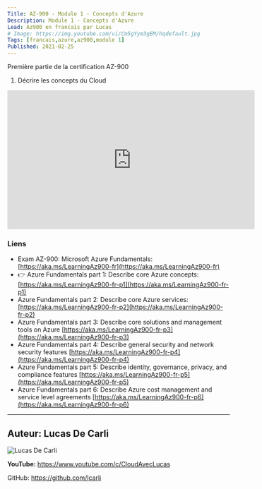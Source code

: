 ```yaml
---
Title: AZ-900 - Module 1 - Concepts d'Azure
Description: Module 1 - Concepts d'Azure
Lead: Az900 en francais par Lucas
# Image: https://img.youtube.com/vi/Cm5gYym3gEM/hqdefault.jpg
Tags: [francais,azure,az900,module 1]
Published: 2021-02-25
---
```


Première partie de la certification AZ-900

1. Décrire les concepts du Cloud

<!--more-->

<iframe width="560" height="315" src="https://www.youtube.com/embed/Cm5gYym3gEM" frameborder="0" allow="accelerometer; autoplay; clipboard-write; encrypted-media; gyroscope; picture-in-picture" allowfullscreen></iframe>

### Liens

- Exam AZ-900: Microsoft Azure Fundamentals: [https://aka.ms/LearningAz900​-fr](https://aka.ms/LearningAz900​-fr)
- 👉 Azure Fundamentals part 1: Describe core Azure concepts: [https://aka.ms/LearningAz900-fr-p1​](https://aka.ms/LearningAz900-fr-p1​)
- Azure Fundamentals part 2: Describe core Azure services: [https://aka.ms/LearningAz900-fr-p2​](https://aka.ms/LearningAz900-fr-p2​)
- Azure Fundamentals part 3: Describe core solutions and management tools on Azure  [https://aka.ms/LearningAz900-fr-p3​](https://aka.ms/LearningAz900-fr-p3​)
- Azure Fundamentals part 4: Describe general security and network security features  [https://aka.ms/LearningAz900-fr-p4](https://aka.ms/LearningAz900-fr-p4​)​
- Azure Fundamentals part 5: Describe identity, governance, privacy, and compliance features  [https://aka.ms/LearningAz900-fr-p5](https://aka.ms/LearningAz900-fr-p5)​
- Azure Fundamentals part 6: Describe Azure cost management and service level agreements [https://aka.ms/LearningAz900-fr-p6](https://aka.ms/LearningAz900-fr-p6​)


---

## Auteur: Lucas De Carli

![Lucas De Carli](https://avatars.githubusercontent.com/u/4472823?s=460&u=37d097ad8cdf91316d0f8231cd41f25c68c15e88&v=4)

**YouTube:** https://www.youtube.com/c/CloudAvecLucas

GitHub: https://github.com/lcarli